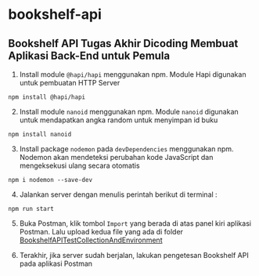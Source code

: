 # bookshelf-api
## Bookshelf API Tugas Akhir Dicoding Membuat Aplikasi Back-End untuk Pemula

1. Install module `@hapi/hapi` menggunakan npm. Module Hapi digunakan untuk pembuatan HTTP Server
```
npm install @hapi/hapi
```

2. Install module `nanoid` menggunakan npm. Module `nanoid` digunakan untuk mendapatkan angka random untuk menyimpan id buku
```
npm install nanoid
```

3. Install package `nodemon` pada `devDependencies` menggunakan npm. Nodemon akan mendeteksi perubahan kode JavaScript dan mengeksekusi ulang secara otomatis
```
npm i nodemon --save-dev
```

4. Jalankan server dengan menulis perintah berikut di terminal :
```
npm run start
```

5. Buka Postman, klik tombol `Import` yang berada di atas panel kiri aplikasi Postman. Lalu upload kedua file yang ada di folder [BookshelfAPITestCollectionAndEnvironment](/BookshelfAPITestCollectionAndEnvironment)

6. Terakhir, jika server sudah berjalan, lakukan pengetesan Bookshelf API pada aplikasi Postman
